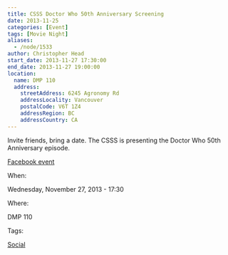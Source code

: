 ```yaml
---
title: CSSS Doctor Who 50th Anniversary Screening
date: 2013-11-25
categories: [Event]
tags: [Movie Night]
aliases:
  - /node/1533
author: Christopher Head
start_date: 2013-11-27 17:30:00
end_date: 2013-11-27 19:00:00
location:
  name: DMP 110
  address:
    streetAddress: 6245 Agronomy Rd
    addressLocality: Vancouver
    postalCode: V6T 1Z4
    addressRegion: BC
    addressCountry: CA
---
```


Invite friends, bring a date. The CSSS is presenting the Doctor Who 50th Anniversary episode.

[Facebook event](https://www.facebook.com/events/525019307594400/)

When:

Wednesday, November 27, 2013 - 17:30

Where:

DMP 110

Tags:

[Social](/social)
